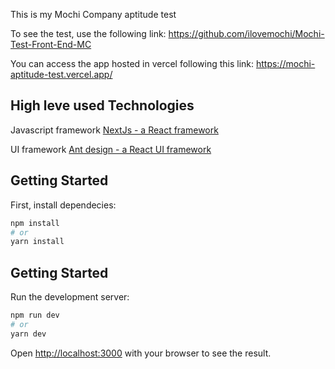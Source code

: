 This is my Mochi Company aptitude test

To see the test, use the following link: https://github.com/ilovemochi/Mochi-Test-Front-End-MC

You can access the app hosted in vercel following this link: https://mochi-aptitude-test.vercel.app/

## High leve used Technologies

Javascript framework <a href="https://nextjs.org/">NextJs - a React framework</a>

UI framework <a href="https://ant.design//">Ant design - a React UI framework</a>

## Getting Started

First, install dependecies:

```bash
npm install
# or
yarn install
```

## Getting Started

Run the development server:

```bash
npm run dev
# or
yarn dev
```

Open [http://localhost:3000](http://localhost:3000) with your browser to see the result.

